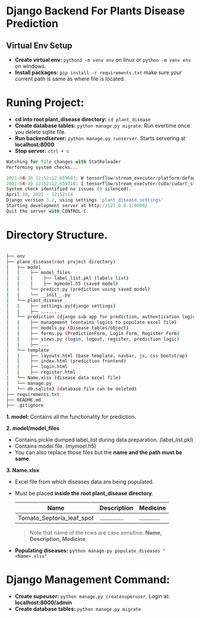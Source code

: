 # Django Backend For Plants Disease Prediction

## Virtual Env Setup

-   **Create virtual env:** `python3 -m venv env` on linux or `python -m venv env` on windows.
-   **Install packages:** `pip install -r requirements.txt` make sure your current path is same as where file is located.

# Runing Project:

-   **cd into root plant_disease directory:** `cd plant_disease`
-   **Create database tables:** `python manage.py migrate`. Run evertime once you delete sqlite file.
-   **Run backendserver:** `python manage.py runserver`. Starts servering at **localhost:8000**
-   **Stop server:** `ctrl + c`

```python
Watching for file changes with StatReloader
Performing system checks...

2021-04-30 12:52:12.659683: W tensorflow/stream_executor/platform/default/dso_loader.cc:60] Could not load dynamic library 'libcudart.so.11.0'; dlerror: libcudart.so.11.0: cannot open shared object file: No such file or directory
2021-04-30 12:52:12.659710: I tensorflow/stream_executor/cuda/cudart_stub.cc:29] Ignore above cudart dlerror if you do not have a GPU set up on your machine.
System check identified no issues (0 silenced).
April 30, 2021 - 12:52:14
Django version 3.2, using settings 'plant_disease.settings'
Starting development server at http://127.0.0.1:8000/
Quit the server with CONTROL-C.
```

# Directory Structure.

```bash

├── env
├── plane_disease(root project directory)
│   ├── model
│   |    ├── model_files
│   |    |    ├── label_list.pkl (labels list)
│   |    |    ├── mymodel.h5 (saved model)
|   |    └── predict.py (prediction using saved model)
|   |    └── __init__.py
|   └── plant_disease
│   |    ├── settings.py(django settings)
│   |    ├── .......
|   └── prediction (django sub app for prediction, authentication logic)
│   |    ├── management (contains logics to populate excel file)
│   |    ├── models.py (Disease tables/object)
│   |    ├── forms.py (PredictionForm, Login Form, Register Form)
│   |    ├── views.py (login, logout, register, prediction logic)
│   |    ├── ...
|   └── template
│   |    ├── layouts.html (base template, navbar, js, css bootstrap)
│   |    ├── index.html (prediction frontend)
│   |    ├── login.html
│   |    ├── register.html
|   └── Name.xlsx (disease data excel file)
|   └── manage.py
|   └── db.sqlite3 (database file can be deleted)
├── requirements.txt
├── README.md
├── .gitignore
```

**1. model:**
Contains all the functionality for prediction.

**2. model/model_files**

-   Contains pickle dumped label_list during data preparation. (label_list.pkl)
-   Contains model file. (mymoel.h5)
-   You can also replace those files but the **name and the path must be same**.

**3. Name.xlsx**

-   Excel file from which diseases data are being populated.
-   Must be placed **inside the root plant_disease directory**.

    | Name                      | Description     | Medicine      |
    | ------------------------- | --------------- | ------------- |
    | Tomato_Septoria_leaf_spot | ............... | ............. |

    > Note that name of the rows are case sensitive. **Name, Description, Medicine**

-   **Populating diseases:** `python manage.py populate_diseases "<Name>.xlsx"`

# Django Management Command:

-   **Create supeuser:** `python manage.py createsuperuser`. Login at: **localhost:8000/admin**
-   **Create database tables:** `python manage.py migrate`
